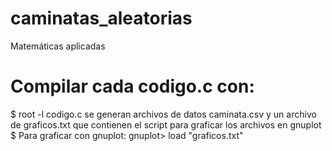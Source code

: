 # caminatas_aleatorias
Matemáticas aplicadas

# Compilar cada codigo.c con:
  $ root -l codigo.c
se generan archivos de datos caminata.csv
y un archivo de graficos.txt que contienen el script para graficar los archivos en gnuplot
 $ Para graficar con gnuplot:
 gnuplot> load "graficos.txt"
